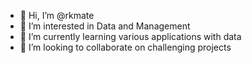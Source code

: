 - 👋 Hi, I’m @rkmate
- 👀 I’m interested in Data and Management
- 🌱 I’m currently learning various applications with data
- 💞️ I’m looking to collaborate on challenging projects

<!---
rkmate/rkmate is a ✨ special ✨ repository because its `README.md` (this file) appears on your GitHub profile.
You can click the Preview link to take a look at your changes.
--->
